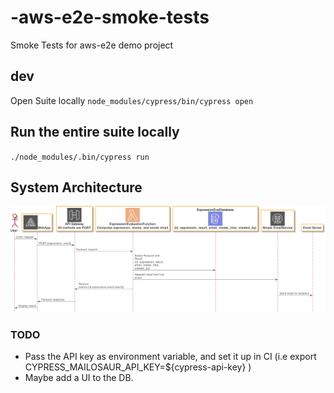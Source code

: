 # -aws-e2e-smoke-tests
Smoke Tests for aws-e2e demo project


## dev
Open Suite locally `node_modules/cypress/bin/cypress open`

## Run the entire suite locally
`./node_modules/.bin/cypress run`


## System Architecture 
![plot](./architecture.png)

### TODO
* Pass the API key as environment variable, and set it up in CI (i.e export CYPRESS_MAILOSAUR_API_KEY=${cypress-api-key} <command> )
* Maybe add a UI to the DB.